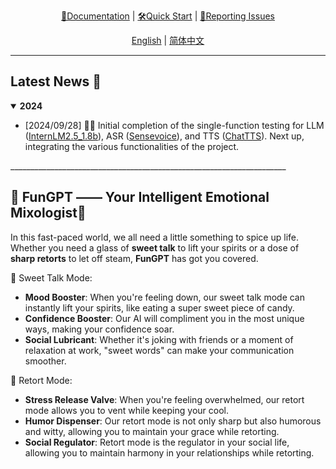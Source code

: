 <div align="center">
  <!-- <img src="Assets/image/FunGPT-logo.svg" width="450"/> -->

  [📘Documentation](https://github.com/Alannikos/FunGPT) |
  [🛠️Quick Start](https://github.com/Alannikos/FunGPT) |
  [🤔Reporting Issues](https://github.com/Alannikos/FunGPT/issues) 

  [English](README_en.md) | [简体中文](README_zh.md)
</div>

_____________________________________________________________________

## Latest News 🎉

<details open>
<summary><b>2024</b></summary>

- \[2024/09/28\] 👋👋 Initial completion of the single-function testing for LLM ([InternLM2.5_1.8b](https://huggingface.co/internlm/internlm2_5-1_8b-chat)), ASR ([Sensevoice](https://www.modelscope.cn/models/iic/sensevoicesmall)), and TTS ([ChatTTS](https://huggingface.co/2Noise/ChatTTS)). Next up, integrating the various functionalities of the project.

</details>
_____________________________________________________________________

## 🌈 FunGPT —— Your Intelligent Emotional Mixologist🍹

In this fast-paced world, we all need a little something to spice up life. Whether you need a glass of **sweet talk** to lift your spirits or a dose of **sharp retorts** to let off steam, **FunGPT** has got you covered.

🍬 Sweet Talk Mode:

- **Mood Booster**: When you're feeling down, our sweet talk mode can instantly lift your spirits, like eating a super sweet piece of candy.
- **Confidence Booster**: Our AI will compliment you in the most unique ways, making your confidence soar.
- **Social Lubricant**: Whether it's joking with friends or a moment of relaxation at work, "sweet words" can make your communication smoother.

🔪 Retort Mode:

- **Stress Release Valve**: When you're feeling overwhelmed, our retort mode allows you to vent while keeping your cool.
- **Humor Dispenser**: Our retort mode is not only sharp but also humorous and witty, allowing you to maintain your grace while retorting.
- **Social Regulator**: Retort mode is the regulator in your social life, allowing you to maintain harmony in your relationships while retorting.